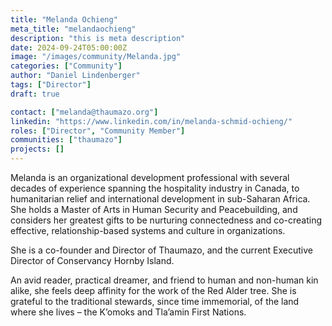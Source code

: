 ```yaml
---
title: "Melanda Ochieng"
meta_title: "melandaochieng"
description: "this is meta description"
date: 2024-09-24T05:00:00Z
image: "/images/community/Melanda.jpg"
categories: ["Community"]
author: "Daniel Lindenberger"
tags: ["Director"]
draft: true

contact: ["melanda@thaumazo.org"]
linkedin: "https://www.linkedin.com/in/melanda-schmid-ochieng/"
roles: ["Director", "Community Member"]
communities: ["thaumazo"]
projects: []
---
```


Melanda is an organizational development professional with several decades of experience spanning the hospitality industry in Canada, to humanitarian relief and international development in sub-Saharan Africa. She holds a Master of Arts in Human Security and Peacebuilding, and considers her greatest gifts to be nurturing connectedness and co-creating effective, relationship-based systems and culture in organizations.  

She is a co-founder and Director of Thaumazo, and the current Executive Director of Conservancy Hornby Island. 

An avid reader, practical dreamer, and friend to human and non-human kin alike, she feels deep affinity for the work of the Red Alder tree.  She is grateful to the traditional stewards, since time immemorial, of the land where she lives – the K’omoks and Tla’amin First Nations. 
